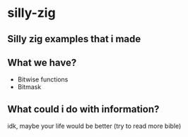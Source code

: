 # silly-zig

## Silly zig examples that i made

## What we have?
- Bitwise functions
- Bitmask

## What could i do with information?
idk, maybe your life would be better (try to read more bible)
